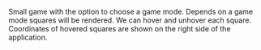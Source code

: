 Small game with the option to choose a game mode.
Depends on a game mode squares will be rendered.
We can hover and unhover each square.
Coordinates of hovered squares are shown on the right side of the application.
